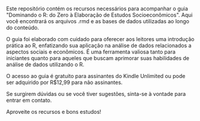 Este repositório contém os recursos necessários para acompanhar o guia "Dominando o R: do Zero à Elaboração de Estudos Socioeconômicos". Aqui você encontrará os arquivos .rmd e as bases de dados utilizadas ao longo do conteúdo.

O guia foi elaborado com cuidado para oferecer aos leitores uma introdução prática ao R, enfatizando sua aplicação na análise de dados relacionados a aspectos sociais e econômicos. É uma ferramenta valiosa tanto para iniciantes quanto para aqueles que buscam aprimorar suas habilidades de análise de dados utilizando o R.

O acesso ao guia é gratuito para assinantes do Kindle Unlimited ou pode ser adquirido por R$12,99 para não assinantes.

Se surgirem dúvidas ou se você tiver sugestões, sinta-se à vontade para entrar em contato.

Aproveite os recursos e bons estudos!
